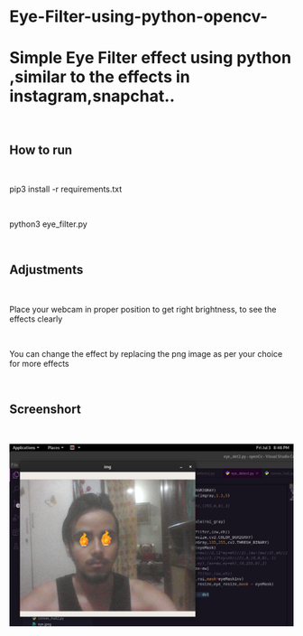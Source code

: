 # Eye-Filter-using-python-opencv-
<h1>Simple Eye Filter effect using python ,similar to the effects in instagram,snapchat..</h1><br>
<h2>How to run</h2><br>
<p>pip3 install -r requirements.txt</p><br>
<p>python3 eye_filter.py</p><br>
<h2>Adjustments</h2><br>
<p>Place your webcam in proper position to get right brightness, to see the effects clearly</p><br>
<p>You can change the effect by replacing the png image as per your choice for more effects</p><br>
<h2>Screenshort</h2><br>

![](Screenshot.png)
